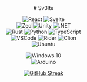 <!-- ### Hi there 👋 -->

<!--
**sv3lte/sv3lte** is a ✨ _special_ ✨ repository because its `README.md` (this file) appears on your GitHub profile.

Here are some ideas to get you started:

- 🔭 I’m currently working on ...
- 🌱 I’m currently learning ...
- 👯 I’m looking to collaborate on ...
- 🤔 I’m looking for help with ...
- 💬 Ask me about ...
- 📫 How to reach me: ...
- 😄 Pronouns: ...
- ⚡ Fun fact: ...
-->
<div style="text-align: center">
# Sv3lte

![React](https://img.shields.io/badge/React-0078d6?style=for-the-badge&logo=react&logoColor=white)
![Svelte](https://img.shields.io/badge/Svelte-ff3e00?style=for-the-badge&logo=Svelte&logoColor=white)
<br>
![Zed](https://img.shields.io/badge/Zed-%232326.svg?style=for-the-badge&logo=zed&logoColor=white)
![Unity](https://img.shields.io/badge/unity-%23239120.svg?style=for-the-badge&logo=unity&logoColor=white)
![.NET](https://img.shields.io/badge/.NET-512bd4?style=for-the-badge&logo=dotnet&logoColor=white)
<br>
![Rust](https://img.shields.io/badge/rust-e53717.svg?style=for-the-badge&logo=rust&logoColor=white)
![Python](https://img.shields.io/badge/Python-9a4993.svg?style=for-the-badge&logo=python&logoColor=white)
![TypeScript](https://img.shields.io/badge/TypeScript-0078d6?style=for-the-badge&logo=typescript&logoColor=white)
<br>
![VSCode](https://img.shields.io/badge/VSCode-0078d6?style=for-the-badge&logo=visual%20studio%20code&logoColor=white)
![Rider](https://img.shields.io/badge/Rider-da4643?style=for-the-badge&logo=Rider&logoColor=white)
![Clion](https://img.shields.io/badge/CLion-22d88f?style=for-the-badge&logo=clion&logoColor=white)
<br>
![Ubuntu](https://img.shields.io/badge/Ubuntu-ff3e00?style=for-the-badge&logo=ubuntu&logoColor=white)
<!-- ![Ubuntu](https://img.shields.io/badge/Ubuntu-294172?style=for-the-badge&logo=ubuntu&logoColor=white) -->
![Windows 10](https://img.shields.io/badge/Windows%2010-0078d6?style=for-the-badge&logo=windows&logoColor=white)
<br>
![Arduino](https://img.shields.io/badge/Arduino-00979D?style=for-the-badge&logo=Arduino&logoColor=white)

[![GitHub Streak](http://github-readme-streak-stats.herokuapp.com?user=sv3lte&theme=github-dark&hide_border=true&background=161B22)](https://git.io/streak-stats)
</div>
